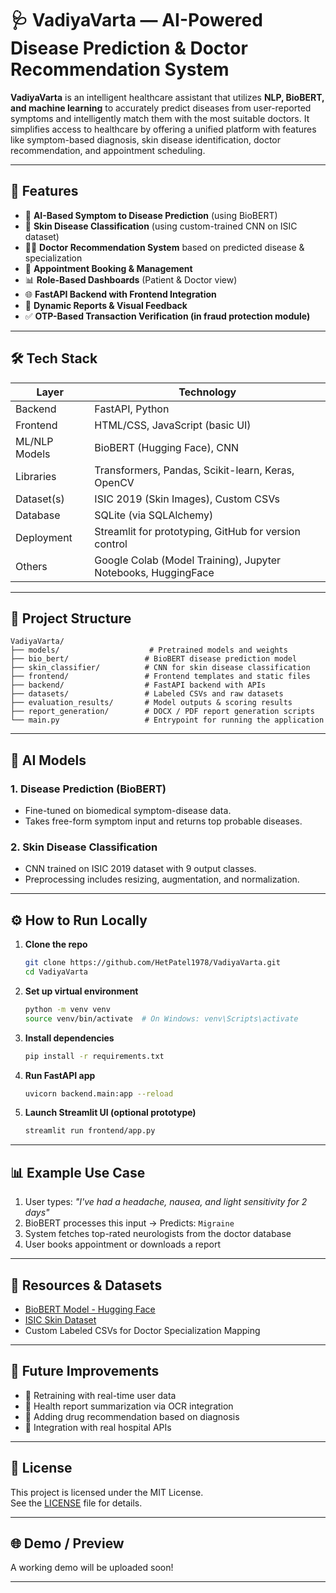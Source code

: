 # 🩺 VadiyaVarta — AI-Powered Disease Prediction & Doctor Recommendation System

**VadiyaVarta** is an intelligent healthcare assistant that utilizes **NLP, BioBERT, and machine learning** to accurately predict diseases from user-reported symptoms and intelligently match them with the most suitable doctors. It simplifies access to healthcare by offering a unified platform with features like symptom-based diagnosis, skin disease identification, doctor recommendation, and appointment scheduling.

---

## 🚀 Features

- 🔬 **AI-Based Symptom to Disease Prediction** (using BioBERT)
- 🧠 **Skin Disease Classification** (using custom-trained CNN on ISIC dataset)
- 👩‍⚕️ **Doctor Recommendation System** based on predicted disease & specialization
- 📅 **Appointment Booking & Management**
- 📊 **Role-Based Dashboards** (Patient & Doctor view)
- 🌐 **FastAPI Backend with Frontend Integration**
- 📄 **Dynamic Reports & Visual Feedback**
- ✅ **OTP-Based Transaction Verification (in fraud protection module)**

---

## 🛠️ Tech Stack

| Layer        | Technology                     |
|--------------|--------------------------------|
| Backend      | FastAPI, Python                |
| Frontend     | HTML/CSS, JavaScript (basic UI)|
| ML/NLP Models| BioBERT (Hugging Face), CNN    |
| Libraries    | Transformers, Pandas, Scikit-learn, Keras, OpenCV |
| Dataset(s)   | ISIC 2019 (Skin Images), Custom CSVs |
| Database     | SQLite (via SQLAlchemy)        |
| Deployment   | Streamlit for prototyping, GitHub for version control |
| Others       | Google Colab (Model Training), Jupyter Notebooks, HuggingFace |

---

## 📂 Project Structure

```
VadiyaVarta/
├── models/                    # Pretrained models and weights
├── bio_bert/                 # BioBERT disease prediction model
├── skin_classifier/          # CNN for skin disease classification
├── frontend/                 # Frontend templates and static files
├── backend/                  # FastAPI backend with APIs
├── datasets/                 # Labeled CSVs and raw datasets
├── evaluation_results/       # Model outputs & scoring results
├── report_generation/        # DOCX / PDF report generation scripts
└── main.py                   # Entrypoint for running the application
```

---

## 🧠 AI Models

### 1. Disease Prediction (BioBERT)
- Fine-tuned on biomedical symptom-disease data.
- Takes free-form symptom input and returns top probable diseases.

### 2. Skin Disease Classification
- CNN trained on ISIC 2019 dataset with 9 output classes.
- Preprocessing includes resizing, augmentation, and normalization.

---

## ⚙️ How to Run Locally

1. **Clone the repo**
   ```bash
   git clone https://github.com/HetPatel1978/VadiyaVarta.git
   cd VadiyaVarta
   ```

2. **Set up virtual environment**
   ```bash
   python -m venv venv
   source venv/bin/activate  # On Windows: venv\Scripts\activate
   ```

3. **Install dependencies**
   ```bash
   pip install -r requirements.txt
   ```

4. **Run FastAPI app**
   ```bash
   uvicorn backend.main:app --reload
   ```

5. **Launch Streamlit UI (optional prototype)**
   ```bash
   streamlit run frontend/app.py
   ```

---

## 📊 Example Use Case

1. User types: _"I've had a headache, nausea, and light sensitivity for 2 days"_
2. BioBERT processes this input → Predicts: `Migraine`
3. System fetches top-rated neurologists from the doctor database
4. User books appointment or downloads a report

---

## 📎 Resources & Datasets

- [BioBERT Model - Hugging Face](https://huggingface.co/dmis-lab/biobert-base-cased-v1.1)
- [ISIC Skin Dataset](https://challenge2019.isic-archive.com/)
- Custom Labeled CSVs for Doctor Specialization Mapping

---

## 📌 Future Improvements

- 🔁 Retraining with real-time user data
- 🧾 Health report summarization via OCR integration
- 🧬 Adding drug recommendation based on diagnosis
- 🏥 Integration with real hospital APIs

---

## 📜 License

This project is licensed under the MIT License.  
See the [LICENSE](LICENSE) file for details.

---

## 🌐 Demo / Preview

A working demo will be uploaded soon!

---
